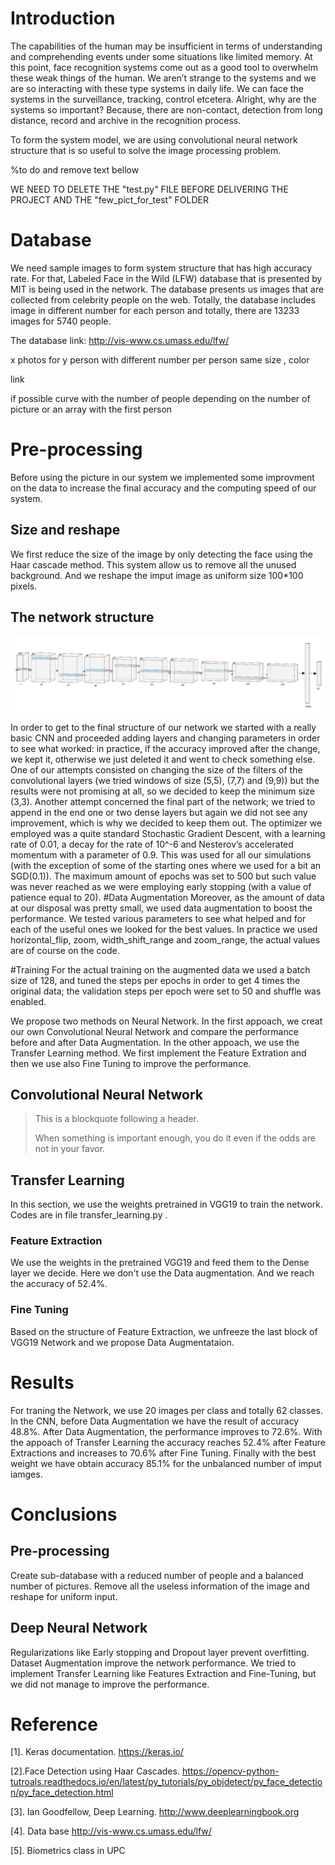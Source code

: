 # Introduction 

The capabilities of the human may be insufficient in terms of understanding and comprehending events under some situations like limited memory. At this point, face recognition systems come out as a good tool to overwhelm these weak things of the human. We aren’t strange to the systems and we are so interacting with these type systems in daily life. We can face the systems in the surveillance, tracking, control etcetera.   Alright, why are the systems so important? Because, there are non-contact, detection from long distance, record and archive in the recognition process. 

To form the system model, we are using convolutional neural network structure that is so useful to solve the image processing problem. 



%to do and remove text bellow 

WE NEED TO DELETE THE "test.py" FILE BEFORE DELIVERING THE PROJECT
AND THE "few_pict_for_test" FOLDER 

# Database 

We need sample images to form system structure that has high accuracy rate. For that, Labeled Face in the Wild (LFW) database that is presented by MIT is being used in the network. The database presents us images that are collected from celebrity people on the web. Totally, the database includes image in different number for each person and totally, there are 13233 images for 5740 people. 

The database link: http://vis-www.cs.umass.edu/lfw/




x photos for y person with different number per person same size , color 

link 

if possible curve with the number of people depending on the number of picture or an array with the first person 

# Pre-processing 

Before using the picture in our system we implemented some improvment on the data to increase the final accuracy and the computing speed of our system. 

## Size and reshape

We first reduce the size of the image by only detecting the face using the Haar cascade method. This system allow us to remove all the unused background. And we reshape the imput image as uniform size 100*100 pixels.


## The network structure
![CNN](page_image/CNN_structure.PNG)

In order to get to the final structure of our network we started with a really basic CNN and proceeded adding layers and changing parameters in order to see what worked: in practice, if the accuracy improved after the change, we kept it, otherwise we just deleted it and went to check something else.
One of our attempts consisted on changing the size of the filters of the convolutional layers (we tried windows of size (5,5), (7,7) and (9,9)) but the results were not promising at all, so we decided to keep the minimum size (3,3).
Another attempt concerned the final part of the network; we tried to append in the end one or two dense layers but again we did not see any improvement, which is why we decided to keep them out.
The optimizer we employed was a quite standard Stochastic Gradient Descent, with a learning rate of 0.01, a decay for the rate of 10^-6 and Nesterov’s accelerated momentum with a parameter of 0.9. This was used for all our simulations (with the exception of some of the starting ones where we used for a bit an SGD(0.1)).
The maximum amount of epochs was set to 500 but such value was never reached as we were employing early stopping (with a value of patience equal to 20).
#Data Augmentation
Moreover, as the amount of data at our disposal was pretty small, we used data augmentation to boost the performance. We tested various parameters to see what helped and for each of the useful ones we looked for the best values. In practice we used horizontal_flip, zoom, width_shift_range and zoom_range, the actual values are of course on the code.

#Training
For the actual training on the augmented data we used a batch size of 128, and tuned the steps per epochs in order to get 4 times the original data; the validation steps per epoch were set to 50 and shuffle was enabled.







We propose two methods on Neural Network. In the first appoach, we creat our own Convolutional Neural Network and compare the performance before and after Data Augmentation. In the other appoach, we use the Transfer Learning method. We first implement the Feature Extration and then we use also Fine Tuning to improve the performance.

## Convolutional Neural Network

> This is a blockquote following a header.
>
> When something is important enough, you do it even if the odds are not in your favor.


## Transfer Learning
In this section, we use the weights pretrained in VGG19 to train the network. Codes are in file transfer_learning.py .

### Feature Extraction
We use the weights in the pretrained VGG19 and feed them to the Dense layer we decide.
Here we don't use the Data augmentation. And we reach the accuracy of 52.4%. 

### Fine Tuning
Based on the structure of Feature Extraction, we unfreeze the last block of VGG19 Network and we propose Data Augmentataion.

# Results
For traning the Network, we use 20 images per class and totally 62 classes. In the CNN, before Data Augmentation we have the result of accuracy 48.8%. After Data Augmentation, the performance improves to 72.6%.
With the appoach of Transfer Learning the accuracy reaches 52.4% after Feature Extractions and increases to 70.6% after Fine Tuning.
Finally with the best weight we have obtain accuracy 85.1% for the unbalanced number of imput iamges.

# Conclusions
## Pre-processing
Create sub-database with a reduced number of people and a balanced number of pictures.
Remove all the useless information of the image and reshape for uniform input.

## Deep Neural Network
Regularizations like Early stopping and Dropout layer prevent overfitting.
Dataset Augmentation improve the network performance.
We tried to implement Transfer Learning like Features Extraction and Fine-Tuning, but we did not manage to improve the performance.

# Reference
[1]. Keras documentation.  https://keras.io/

[2].Face Detection using Haar Cascades. https://opencv-python-tutroals.readthedocs.io/en/latest/py_tutorials/py_objdetect/py_face_detection/py_face_detection.html

[3]. Ian Goodfellow, Deep Learning.  http://www.deeplearningbook.org

[4]. Data base http://vis-www.cs.umass.edu/lfw/

[5]. Biometrics class in UPC
